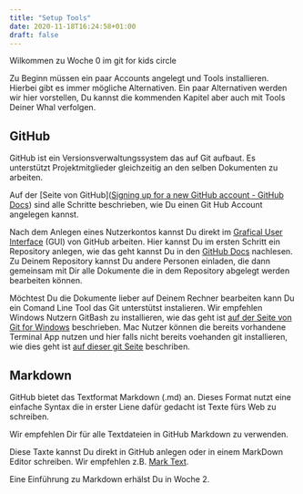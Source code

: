 ```yaml
---
title: "Setup Tools"
date: 2020-11-18T16:24:58+01:00
draft: false
---
```


Wilkommen zu Woche 0 im git for kids circle

Zu Beginn müssen ein paar Accounts angelegt und Tools installieren. Hierbei gibt es immer mögliche Alternativen. Ein paar Alternativen werden wir hier vorstellen, Du kannst die kommenden Kapitel aber auch mit Tools Deiner Whal verfolgen.



## GitHub

GitHub ist ein Versionsverwaltungssystem das auf Git aufbaut. Es unterstützt Projektmitglieder gleichzeitig an den selben Dokumenten zu arbeiten. 

Auf der [Seite von GitHub]([Signing up for a new GitHub account - GitHub Docs](https://docs.github.com/en/free-pro-team@latest/github/getting-started-with-github/signing-up-for-a-new-github-account)) sind alle Schritte beschrieben, wie Du einen Git Hub Account angelegen kannst.

Nach dem Anlegen eines Nutzerkontos kannst Du direkt im [Grafical User Interface](https://github.com) (GUI) von GitHub arbeiten. Hier kannst Du im ersten Schritt ein Repository anlegen, wie das geht kannst Du in den [GitHub Docs](https://docs.github.com/en/free-pro-team@latest/github/getting-started-with-github/create-a-repo) nachlesen. Zu Deinem Repository kannst Du andere Personen einladen, die dann gemeinsam mit Dir alle Dokumente die in dem Repository abgelegt werden bearbeiten können.

Möchtest Du die Dokumente lieber auf Deinem Rechner bearbeiten kann Du ein Comand Line Tool das Git unterstütst instalieren. Wir empfehlen Windows Nutzern GitBash zu installieren, wie das geht ist [auf der Seite von Git for Windows](https://gitforwindows.org/) beschrieben. Mac Nutzer können die bereits vorhandene Terminal App nutzen und hier falls nicht bereits voehanden git installieren, wie dies geht ist [auf dieser git Seite](https://git-scm.com/download/mac) beschriben.

## Markdown

GitHub bietet das Textformat Markdown (.md)  an. Dieses Format nutzt eine einfache Syntax die in erster Liene dafür gedacht ist Texte fürs Web zu schreiben.

Wir empfehlen Dir für alle Textdateien in GitHub Markdown zu verwenden.

Diese Taxte kannst Du direkt in GitHub anlegen oder in einem MarkDown Editor schreiben. Wir empfehlen z.B. [Mark Text](https://marktext.app/).

Eine Einführung zu Markdown erhälst Du in Woche 2. 








